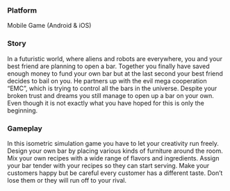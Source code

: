 

### Platform
Mobile Game (Android & iOS)

### Story 
In a futuristic world, where aliens and robots are everywhere, you and your best friend are planning to open a bar. Together you finally have saved enough money to fund your own bar but at the last second your best friend decides to bail on you. He partners up with the evil mega cooperation “EMC”, which is trying to control all the bars in the universe. Despite your broken trust and dreams you still manage to open up a bar on your own. Even though it is not exactly what you have hoped for this is only the beginning.
 
### Gameplay
In this isometric simulation game you have to let your creativity run freely. Design your own bar by placing various kinds of furniture around the room. Mix your own recipes with a wide range of flavors and ingredients. Assign your bar tender with your recipes so they can start serving. Make your customers happy but be careful every customer has a different taste. Don’t lose them or they will run off to your rival.
